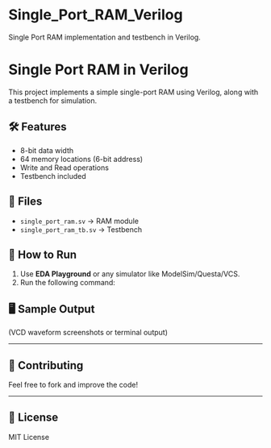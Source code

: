 # Single_Port_RAM_Verilog
Single Port RAM implementation and testbench in Verilog.
# Single Port RAM in Verilog

This project implements a simple single-port RAM using Verilog, along with a testbench for simulation.

## 🛠 Features
- 8-bit data width  
- 64 memory locations (6-bit address)  
- Write and Read operations  
- Testbench included  

## 📜 Files
- `single_port_ram.sv` → RAM module  
- `single_port_ram_tb.sv` → Testbench  

## 🚀 How to Run
1. Use **EDA Playground** or any simulator like ModelSim/Questa/VCS.  
2. Run the following command:

## 🖥 Sample Output
(VCD waveform screenshots or terminal output)

---
## 🤝 Contributing
Feel free to fork and improve the code!

---
## 📜 License
MIT License
